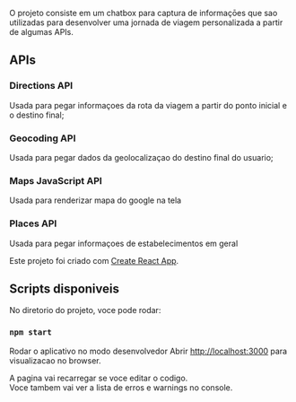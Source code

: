 
O projeto consiste em um chatbox para captura de informaçōes que sao utilizadas para desenvolver uma jornada de viagem personalizada a partir de algumas APIs.

## APIs

### Directions API
Usada para pegar informaçoes da rota da viagem a partir do ponto inicial e o destino final;
### Geocoding API
Usada para pegar dados da geolocalizaçao do destino final do usuario;
### Maps JavaScript API
Usada para renderizar mapa do google na tela
### Places API
Usada para pegar informaçoes de estabelecimentos em geral


Este projeto foi criado com [Create React App](https://github.com/facebook/create-react-app).

## Scripts disponiveis

No diretorio do projeto, voce pode rodar:

### `npm start`

Rodar o aplicativo no modo desenvolvedor
Abrir [http://localhost:3000](http://localhost:3000) para visualizacao no browser.

A pagina vai recarregar se voce editar o codigo.<br />
Voce tambem vai ver a lista de erros e warnings no console.

